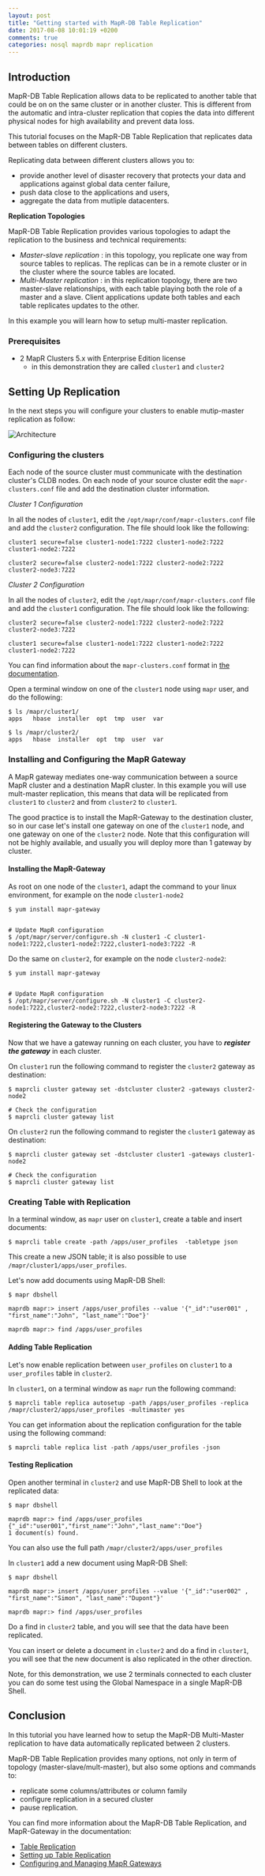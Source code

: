 ```yaml
---
layout: post
title: "Getting started with MapR-DB Table Replication"
date: 2017-08-08 10:01:19 +0200
comments: true
categories: nosql maprdb mapr replication
---
```


## Introduction

MapR-DB Table Replication allows data to be replicated to another table that could be on on the same cluster or in another cluster. This is different from the automatic and intra-cluster replication that copies the data into different physical nodes for high availability and prevent data loss.

This tutorial focuses on the MapR-DB Table Replication that replicates data between tables on different clusters.

Replicating data between different clusters allows you to:

* provide another level of disaster recovery that protects your data and applications against global data center failure,
* push data close to the applications and users, 
* aggregate the data from mutliple datacenters.

**Replication Topologies**

MapR-DB Table Replication provides various topologies to adapt the replication to the business and technical requirements:

* *Master-slave replication* : in this topology, you replicate one way from source tables to replicas. The replicas can be in a remote cluster or in the cluster where the source tables are located.
* *Multi-Master replication* : in this replication topology, there are two master-slave relationships, with each table playing both the role of a master and a slave. Client applications update both tables and each table replicates updates to the other.

In this example you will learn how to setup multi-master replication.

<!-- more -->

### Prerequisites

* 2 MapR Clusters 5.x with Enterprise Edition license
    * in this demonstration they are called `cluster1` and `cluster2`

## Setting Up Replication

In the next steps you will configure your clusters to enable mutip-master replication as follow:

![Architecture](http://tgrall.github.io/images/posts/maprdb-replication/replication.png)



### Configuring the clusters

Each node of the source cluster must communicate with the destination cluster's CLDB nodes. On each node of your source cluster edit the `mapr-clusters.conf` file and add the destination cluster information.

*Cluster 1 Configuration*

In all the nodes of `cluster1`, edit the  `/opt/mapr/conf/mapr-clusters.conf` file and add the `cluster2` configuration. The file should look like the following:

```
cluster1 secure=false cluster1-node1:7222 cluster1-node2:7222 cluster1-node2:7222

cluster2 secure=false cluster2-node1:7222 cluster2-node2:7222 cluster2-node3:7222
```

*Cluster 2 Configuration*

In all the nodes of `cluster2`, edit the  `/opt/mapr/conf/mapr-clusters.conf` file and add the `cluster1` configuration. The file should look like the following:

```
cluster2 secure=false cluster2-node1:7222 cluster2-node2:7222 cluster2-node3:7222

cluster1 secure=false cluster1-node1:7222 cluster1-node2:7222 cluster1-node2:7222
```

You can find information about the `mapr-clusters.conf` format in [the documentation](http://maprdocs.mapr.com/home/ReferenceGuide/mapr-clusters.conf.html).

Open a terminal window on one of the `cluster1` node using `mapr` user, and do the following:

```
$ ls /mapr/cluster1/
apps   hbase  installer  opt  tmp  user  var

$ ls /mapr/cluster2/
apps   hbase  installer  opt  tmp  user  var

```

### Installing and Configuring the MapR Gateway

A MapR gateway mediates one-way communication between a source MapR cluster and a destination MapR cluster. In this example you will use mult-master replication, this means that data will be replicated from `cluster1` to `cluster2` and from `cluster2` to `cluster1`.

The good practice is to install the MapR-Gateway to the destination cluster, so in our case let's install one gateway on one of the `cluster1` node, and one gateway on one of the `cluster2` node. Note that this configuration will not be highly available, and usually you will deploy more than 1 gateway by cluster.


#### Installing the MapR-Gateway

As root on one node of the `cluster1`, adapt the command to your linux environment, for example on the node `cluster1-node2`

```
$ yum install mapr-gateway


# Update MapR configuration
$ /opt/mapr/server/configure.sh -N cluster1 -C cluster1-node1:7222,cluster1-node2:7222,cluster1-node3:7222 -R

```

Do the same on `cluster2`, for example on the node `cluster2-node2`:


```
$ yum install mapr-gateway


# Update MapR configuration
$ /opt/mapr/server/configure.sh -N cluster1 -C cluster2-node1:7222,cluster2-node2:7222,cluster2-node3:7222 -R

```


#### Registering the Gateway to the Clusters

Now that we have a gateway running on each cluster, you have to ***register the gateway*** in each cluster.

On `cluster1` run the following command to register the `cluster2` gateway as destination:

```
$ maprcli cluster gateway set -dstcluster cluster2 -gateways cluster2-node2

# Check the configuration
$ maprcli cluster gateway list
```

On `cluster2` run the following command to register the `cluster1` gateway as destination:

```
$ maprcli cluster gateway set -dstcluster cluster1 -gateways cluster1-node2

# Check the configuration
$ maprcli cluster gateway list
```


### Creating Table with Replication

In a terminal window, as `mapr` user on `cluster1`, create a table and insert documents:

```
$ maprcli table create -path /apps/user_profiles  -tabletype json

```
This create a new JSON table; it is also possible to use `/mapr/cluster1/apps/user_profiles`.

Let's now add documents using MapR-DB Shell:

```
$ mapr dbshell

maprdb mapr:> insert /apps/user_profiles --value '{"_id":"user001" , "first_name":"John", "last_name":"Doe"}'

maprdb mapr:> find /apps/user_profiles

```

#### Adding Table Replication

Let's now enable replication between `user_profiles` on `cluster1` to a `user_profiles` table in `cluster2`.

In `cluster1`, on a terminal window as `mapr` run the following command:

```
$ maprcli table replica autosetup -path /apps/user_profiles -replica /mapr/cluster2/apps/user_profiles -multimaster yes
```

You can get information about the replication configuration for the table using the following command:

```
$ maprcli table replica list -path /apps/user_profiles -json
```


#### Testing Replication

Open another terminal in `cluster2` and use MapR-DB Shell to look at the replicated data:

```
$ mapr dbshell

maprdb mapr:> find /apps/user_profiles
{"_id":"user001","first_name":"John","last_name":"Doe"}
1 document(s) found.

```
You can also use the full path `/mapr/cluster2/apps/user_profiles`

In `cluster1` add a new document using MapR-DB Shell:

```
$ mapr dbshell

maprdb mapr:> insert /apps/user_profiles --value '{"_id":"user002" , "first_name":"Simon", "last_name":"Dupont"}'

maprdb mapr:> find /apps/user_profiles
```

Do a find in `cluster2` table, and you will see that the data have been replicated.

You can insert or delete a document in `cluster2` and do a find in `cluster1`, you will see that the new document is also replicated in the other direction.

Note, for this demonstration, we use 2 terminals connected to each cluster you can do some test using the Global Namespace in a single MapR-DB Shell. 

## Conclusion

In this tutorial you have learned how to setup the MapR-DB Multi-Master replication to have data automatically replicated between 2 clusters.

MapR-DB Table Replication provides many options, not only in term of topology (master-slave/mult-master), but also some options and commands to:

* replicate some columns/attributes or column family
* configure replication in a secured cluster
* pause replication.

You can find more information about the MapR-DB Table Replication, and MapR-Gateway in the documentation:

* [Table Replication](http://maprdocs.mapr.com/home/MapR-DB/ReplicatingMapR-DBTables.html) 
* [Setting up Table Replication](http://maprdocs.mapr.com/home/MapR-DB/ConfiguringMapRClustersForTR.html)
* [Configuring and Managing MapR Gateways](http://maprdocs.mapr.com/home/Gateways/MapRGateways.html)